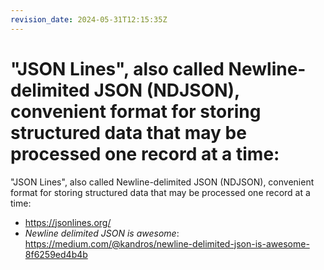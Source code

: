 ```yaml
---
revision_date: 2024-05-31T12:15:35Z
---
```

# "JSON Lines", also called Newline-delimited JSON (NDJSON), convenient format for storing structured data that may be processed one record at a time:
"JSON Lines", also called Newline-delimited JSON (NDJSON), convenient format for storing structured data that may be processed one record at a time:
* https://jsonlines.org/
* *Newline delimited JSON is awesome*: https://medium.com/@kandros/newline-delimited-json-is-awesome-8f6259ed4b4b